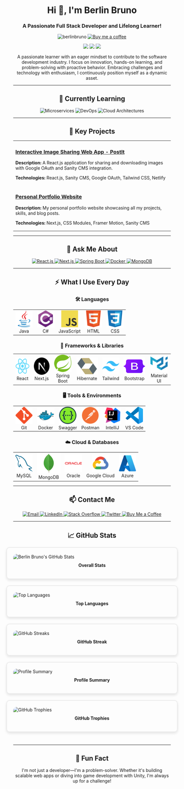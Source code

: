 <h1 align="center">Hi 👋, I'm Berlin Bruno</h1>
<h3 align="center">A Passionate Full Stack Developer and Lifelong Learner!</h3>

<p align="center">
  <img src="https://komarev.com/ghpvc/?username=berlinbruno&label=Profile%20Views&color=0e75b6&style=flat" alt="berlinbruno" />
  <a href="https://buymeacoffee.com/berlinbruno" target="_blank">
    <img src="https://img.shields.io/badge/Support-Buy%20Me%20a%20Coffee-yellow?style=flat-square" alt="Buy me a coffee">
  </a>
</p>

<p align="center">
  <img src="https://img.shields.io/badge/Skills-Full%20Stack%20Development-blueviolet?style=flat-square" />
  <img src="https://img.shields.io/badge/Languages-JavaScript%2C%20Java%2C%20C%23-green?style=flat-square" />
  <img src="https://img.shields.io/badge/Frameworks-React%2C%20Next.js%2C%20Spring%20Boot-orange?style=flat-square" />
</p>

<p align="center">
  A passionate learner with an eager mindset to contribute to the software development industry. 
  I focus on innovation, hands-on learning, and problem-solving with proactive behavior. 
  Embracing challenges and technology with enthusiasm, I continuously position myself as a dynamic asset.
</p>

---

<h2 align="center">🌱 Currently Learning</h2>

<p align="center">
  <img src="https://img.shields.io/badge/-Microservices-blueviolet?style=flat-square" alt="Microservices"/>
  <img src="https://img.shields.io/badge/-DevOps-orange?style=flat-square" alt="DevOps"/>
  <img src="https://img.shields.io/badge/-Cloud%20Architectures-brightgreen?style=flat-square" alt="Cloud Architectures"/>
</p>

---

<h2 align="center">🚀 Key Projects</h2>

<table align="center">
  <tr>
    <td>
      <h3><a href="https://postitmedia.netlify.app/">Interactive Image Sharing Web App - PostIt</a></h3>
      <p><strong>Description:</strong> A React.js application for sharing and downloading images with Google OAuth and Sanity CMS integration.</p>
      <p><strong>Technologies:</strong> React.js, Sanity CMS, Google OAuth, Tailwind CSS, Netlify</p>
    </td>
  </tr>
  <tr>
    <td>
      <h3><a href="https://berlinbruno.dev">Personal Portfolio Website</a></h3>
      <p><strong>Description:</strong> My personal portfolio website showcasing all my projects, skills, and blog posts.</p>
      <p><strong>Technologies:</strong> Next.js, CSS Modules, Framer Motion, Sanity CMS</p>
    </td>
  </tr>
</table>

---

<h2 align="center">💬 Ask Me About</h2>

<p align="center">
  <a href="https://reactjs.org/" target="_blank">
    <img src="https://img.shields.io/badge/React.js-61DAFB?style=for-the-badge&logo=react&logoColor=white" alt="React.js" />
  </a>
  <a href="https://nextjs.org/" target="_blank">
    <img src="https://img.shields.io/badge/Next.js-000000?style=for-the-badge&logo=next.js&logoColor=white" alt="Next.js" />
  </a>
  <a href="https://spring.io/projects/spring-boot" target="_blank">
    <img src="https://img.shields.io/badge/Spring%20Boot-6DB33F?style=for-the-badge&logo=springboot&logoColor=white" alt="Spring Boot" />
  </a>
  <a href="https://www.docker.com/" target="_blank">
    <img src="https://img.shields.io/badge/Docker-2496ED?style=for-the-badge&logo=docker&logoColor=white" alt="Docker" />
  </a>
  <a href="https://www.mongodb.com/" target="_blank">
    <img src="https://img.shields.io/badge/MongoDB-47A248?style=for-the-badge&logo=mongodb&logoColor=white" alt="MongoDB" />
  </a>
</p>

---



<h2 align="center">⚡ What I Use Every Day</h2>

<h3 align="center">🛠️ Languages</h3>
<div align="center">
  <table>
    <tr>
      <td align="center"><img src="https://github.com/devicons/devicon/blob/master/icons/java/java-original.svg" width="55" height="55"/><br>Java</td>
      <td align="center"><img src="https://github.com/devicons/devicon/blob/master/icons/csharp/csharp-original.svg" width="55" height="55"/><br>C#</td>
      <td align="center"><img src="https://github.com/devicons/devicon/blob/master/icons/javascript/javascript-original.svg" width="55" height="55"/><br>JavaScript</td>
      <td align="center"><img src="https://github.com/devicons/devicon/blob/master/icons/html5/html5-original.svg" width="55" height="55"/><br>HTML</td>
      <td align="center"><img src="https://github.com/devicons/devicon/blob/master/icons/css3/css3-original.svg" width="55" height="55"/><br>CSS</td>
    </tr>
  </table>
</div>

<h3 align="center">🧰 Frameworks & Libraries</h3>
<div align="center">
  <table>
    <tr>
      <td align="center"><img src="https://github.com/devicons/devicon/blob/master/icons/react/react-original.svg" width="55" height="55"/><br>React</td>
      <td align="center"><img src="https://github.com/devicons/devicon/blob/master/icons/nextjs/nextjs-original.svg" width="55" height="55"/><br>Next.js</td>
      <td align="center"><img src="https://github.com/devicons/devicon/blob/master/icons/spring/spring-original.svg" width="55" height="55"/><br>Spring Boot</td>
      <td align="center"><img src="https://github.com/devicons/devicon/blob/master/icons/hibernate/hibernate-original.svg" width="75" height="55"/><br>Hibernate</td>
      <td align="center"><img src="https://github.com/devicons/devicon/blob/master/icons/tailwindcss/tailwindcss-original.svg" width="55" height="55"/><br>Tailwind</td>
      <td align="center"><img src="https://github.com/devicons/devicon/blob/master/icons/bootstrap/bootstrap-original.svg" width="75" height="55"/><br>Bootstrap</td>
      <td align="center"><img src="https://github.com/devicons/devicon/blob/master/icons/materialui/materialui-original.svg" width="55" height="55"/><br>Material UI</td>
    </tr>
  </table>
</div>

<h3 align="center">🖥️ Tools & Environments</h3>
<div align="center">
  <table>
    <tr>
      <td align="center"><img src="https://github.com/devicons/devicon/blob/master/icons/git/git-original.svg" width="55" height="55"/><br>Git</td>
      <td align="center"><img src="https://github.com/devicons/devicon/blob/master/icons/docker/docker-original.svg" width="55" height="55"/><br>Docker</td>
      <td align="center"><img src="https://github.com/devicons/devicon/blob/master/icons/swagger/swagger-original.svg" width="55" height="55"/><br>Swagger</td>
      <td align="center"><img src="https://github.com/devicons/devicon/blob/master/icons/postman/postman-original.svg" width="55" height="55"/><br>Postman</td>
      <td align="center"><img src="https://github.com/devicons/devicon/blob/master/icons/intellij/intellij-original.svg" width="55" height="55"/><br>IntelliJ</td>
      <td align="center"><img src="https://github.com/devicons/devicon/blob/master/icons/vscode/vscode-original.svg" width="55" height="55"/><br>VS Code</td>
    </tr>
  </table>
</div>

<h3 align="center">☁️ Cloud & Databases</h3>
<div align="center">
  <table>
    <tr>
      <td align="center"><img src="https://github.com/devicons/devicon/blob/master/icons/mysql/mysql-original.svg" width="55" height="55"/><br>MySQL</td>
      <td align="center"><img src="https://github.com/devicons/devicon/blob/master/icons/mongodb/mongodb-original.svg" width="75" height="65"/><br>MongoDB</td>
      <td align="center"><img src="https://github.com/devicons/devicon/blob/master/icons/oracle/oracle-original.svg" width="55" height="55"/><br>Oracle</td>
      <td align="center"><img src="https://github.com/devicons/devicon/blob/master/icons/googlecloud/googlecloud-original.svg" width="55" height="55"/><br>Google Cloud</td>
      <td align="center"><img src="https://github.com/devicons/devicon/blob/master/icons/azure/azure-original.svg" width="55" height="55"/><br>Azure</td>
    </tr>
  </table>
</div>

---


<h2 align="center">📫 Contact Me</h2>

<p align="center">
  <a href="mailto:berlinbruno112@gmail.com">
    <img src="https://img.shields.io/badge/-Email-D14836?style=for-the-badge&logo=gmail&logoColor=white" alt="Email"/>
  </a>
  <a href="https://linkedin.com/in/berlinbruno" target="_blank">
    <img src="https://img.shields.io/badge/-LinkedIn-0A66C2?style=for-the-badge&logo=linkedin&logoColor=white" alt="LinkedIn" />
  </a>
  <a href="https://stackoverflow.com/users/24159080" target="_blank">
    <img src="https://img.shields.io/badge/-Stack%20Overflow-F58025?style=for-the-badge&logo=stackoverflow&logoColor=white" alt="Stack Overflow" />
  </a>
  <a href="https://twitter.com/berlinbruno_" target="_blank">
    <img src="https://img.shields.io/badge/-Twitter-1DA1F2?style=for-the-badge&logo=twitter&logoColor=white" alt="Twitter" />
  </a>
  <a href="https://buymeacoffee.com/berlinbruno" target="_blank">
    <img src="https://img.shields.io/badge/-Buy%20Me%20a%20Coffee-FFDD00?style=for-the-badge&logo=buy-me-a-coffee&logoColor=black" alt="Buy Me a Coffee" />
  </a>
</p>


---

<h2 align="center">📈 GitHub Stats</h2>

<div style="display: grid; grid-template-columns: repeat(auto-fit, minmax(350px, 1fr)); gap: 20px; justify-items: center; margin-bottom: 40px;">
  <div style="border: 2px solid #eaeaea; border-radius: 10px; padding: 20px; width: 100%; box-shadow: 0 4px 8px rgba(0,0,0,0.1);">
    <img width="100%" height="200" src="https://github-readme-stats.vercel.app/api?username=berlinbruno&show_icons=true&theme=radical" alt="Berlin Bruno's GitHub Stats" style="border-radius: 10px 10px 0 0;">
    <p align="center" style="margin-top: 10px; font-weight: bold;">Overall Stats</p>
  </div>

  <div style="border: 2px solid #eaeaea; border-radius: 10px; padding: 20px; width: 100%; box-shadow: 0 4px 8px rgba(0,0,0,0.1);">
    <img width="100%" height="200" src="https://github-readme-stats.vercel.app/api/top-langs/?username=berlinbruno&size_weight=0.0005&count_weight=0.3&layout=compact&theme=radical" alt="Top Languages" style="border-radius: 10px 10px 0 0;">
    <p align="center" style="margin-top: 10px; font-weight: bold;">Top Languages</p>
  </div>

  <div style="border: 2px solid #eaeaea; border-radius: 10px; padding: 20px; width: 100%; box-shadow: 0 4px 8px rgba(0,0,0,0.1);">
    <img width="100%" height="200" src="https://github-readme-streak-stats.herokuapp.com?user=berlinbruno&theme=radical" alt="GitHub Streaks" style="border-radius: 10px 10px 0 0;">
    <p align="center" style="margin-top: 10px; font-weight: bold;">GitHub Streak</p>
  </div>

  <div style="border: 2px solid #eaeaea; border-radius: 10px; padding: 20px; width: 100%; box-shadow: 0 4px 8px rgba(0,0,0,0.1);">
    <img width="100%" height="200" src="https://github-profile-summary-cards.vercel.app/api/cards/profile-details?username=berlinbruno&theme=radical" alt="Profile Summary" style="border-radius: 10px 10px 0 0;">
    <p align="center" style="margin-top: 10px; font-weight: bold;">Profile Summary</p>
  </div>

  <div style="border: 2px solid #eaeaea; border-radius: 10px; padding: 20px; width: 100%; box-shadow: 0 4px 8px rgba(0,0,0,0.1);">
    <img width="100%" height="200" src="https://github-profile-trophy.vercel.app/?username=berlinbruno&theme=radical&no-bg=true&margin-w=10" alt="GitHub Trophies" style="border-radius: 10px 10px 0 0;">
    <p align="center" style="margin-top: 10px; font-weight: bold;">GitHub Trophies</p>
  </div>
</div>

---

<h2 align="center">🎉 Fun Fact</h2>

<p align="center">
  I'm not just a developer—I'm a problem-solver. Whether it's building scalable web apps or diving into game development with Unity, I'm always up for a challenge!
</p>
